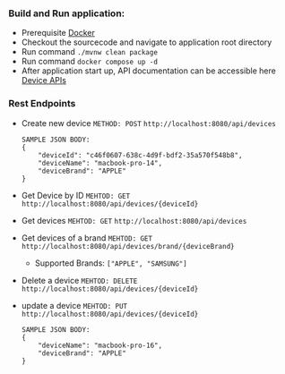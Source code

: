 ### Build and Run application:
* Prerequisite [Docker](https://www.docker.com/) 
* Checkout the sourcecode and navigate to application root directory
* Run command `./mvnw clean package`
* Run command `docker compose up -d`
* After application start up, API documentation can be accessible here [Device APIs](http://localhost:8080/swagger-ui/index.html#/)


### Rest Endpoints

* Create new device 
  ``METHOD: POST``
      `http://localhost:8080/api/devices`
    ```
    SAMPLE JSON BODY:
    {
        "deviceId": "c46f0607-638c-4d9f-bdf2-35a570f548b8",
        "deviceName": "macbook-pro-14",
        "deviceBrand": "APPLE"
    }
    ```
* Get Device by ID
  ``MEHTOD: GET``
    `http://localhost:8080/api/devices/{deviceId}`
* Get devices
    ``MEHTOD: GET``
    `http://localhost:8080/api/devices`
* Get devices of a brand
    ``MEHTOD: GET``
    `http://localhost:8080/api/devices/brand/{deviceBrand}`
  * Supported Brands: `["APPLE", "SAMSUNG"]`
* Delete a device
    ``MEHTOD: DELETE``
    ``http://localhost:8080/api/devices/{deviceId}``

* update a device
    ``MEHTOD: PUT``
    ``http://localhost:8080/api/devices/{deviceId}``
    
    ```
    SAMPLE JSON BODY:
    {
        "deviceName": "macbook-pro-16",
        "deviceBrand": "APPLE"
    }
    ```




